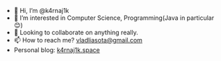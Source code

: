 - 👋 Hi, I’m @k4rnaj1k
- 👀 I’m interested in Computer Science, Programming(Java in particular 😊)
- 💞️ Looking to collaborate on anything really.
- 📫 How to reach me? vladliasota@gmail.com
- Personal blog: [k4rnaj1k.space](https://k4rnaj1k.space/about)
<!---
k4rnaj1k/k4rnaj1k is a ✨ special ✨ repository because its `README.md` (this file) appears on your GitHub profile.
You can click the Preview link to take a look at your changes.
--->
